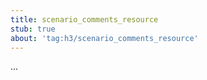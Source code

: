```yaml
---
title: scenario_comments_resource
stub: true
about: 'tag:h3/scenario_comments_resource'
---
```

...
